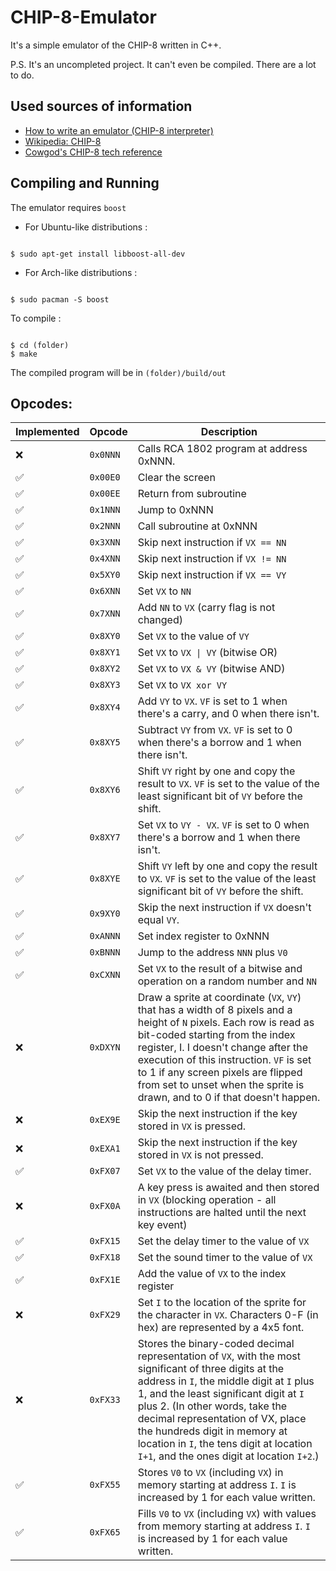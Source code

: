 # CHIP-8-Emulator

It's a simple emulator of the CHIP-8 written in C++.

P.S. It's an uncompleted project. It can't even be compiled. There are a lot to do.

## Used sources of information

* [How to write an emulator (CHIP-8 interpreter)](http://www.multigesture.net/articles/how-to-write-an-emulator-chip-8-interpreter/)
* [Wikipedia: CHIP-8](https://en.wikipedia.org/wiki/CHIP-8)
* [Cowgod's CHIP-8 tech reference](http://devernay.free.fr/hacks/chip8/C8TECH10.HTM)

## Compiling and Running

The emulator requires `boost`

* For Ubuntu-like distributions :
```

$ sudo apt-get install libboost-all-dev
```

* For Arch-like distributions :
```

$ sudo pacman -S boost
```

To compile :
```

$ cd (folder)
$ make
```

The compiled program will be in `(folder)/build/out`

## Opcodes:

| Implemented | Opcode | Description |
| --- | --- | --- |
| ❌ | `0x0NNN` | Calls RCA 1802 program at address 0xNNN. |
| ✅ | `0x00E0` | Clear the screen |
| ✅ | `0x00EE` | Return from subroutine |
| ✅ | `0x1NNN` | Jump to 0xNNN |
| ✅ | `0x2NNN` | Call subroutine at 0xNNN  |
| ✅ | `0x3XNN` | Skip next instruction if `VX == NN` |
| ✅ | `0x4XNN` | Skip next instruction if `VX != NN` |
| ✅ | `0x5XY0` | Skip next instruction if `VX == VY` |
| ✅ | `0x6XNN` | Set `VX` to `NN` |
| ✅ | `0x7XNN` | Add `NN` to `VX` (carry flag is not changed) |
| ✅ | `0x8XY0` | Set `VX` to the value of `VY` |
| ✅ | `0x8XY1` | Set `VX` to `VX \| VY` (bitwise OR) |
| ✅ | `0x8XY2` | Set `VX` to `VX & VY` (bitwise AND)|
| ✅ | `0x8XY3` | Set `VX` to `VX xor VY` |
| ✅ | `0x8XY4` | Add `VY` to `VX`. `VF` is set to 1 when there's a carry, and 0 when there isn't. |
| ✅ | `0x8XY5` | Subtract `VY` from `VX`. `VF` is set to 0 when there's a borrow and 1 when there isn't. |
| ✅ | `0x8XY6` | Shift `VY` right by one and copy the result to `VX`. `VF` is set to the value of the least significant bit of `VY` before the shift. |
| ✅ | `0x8XY7` | Set `VX` to `VY - VX`. `VF` is set to 0 when there's a borrow and 1 when there isn't. |
| ✅ | `0x8XYE` | Shift `VY` left by one and copy the result to `VX`. `VF` is set to the value of the least significant bit of `VY` before the shift. |
| ✅ | `0x9XY0` | Skip the next instruction if `VX` doesn't equal `VY`. |
| ✅ | `0xANNN` | Set index register to 0xNNN |
| ✅ | `0xBNNN` | Jump to the address `NNN` plus `V0` |
| ✅ | `0xCXNN` | Set `VX` to the result of a bitwise and operation on a random number and `NN` |
| ❌ | `0xDXYN` | Draw a sprite at coordinate (`VX`, `VY`) that has a width of 8 pixels and a height of `N` pixels. Each row is read as bit-coded starting from the index register, I. I doesn't change after the execution of this instruction. `VF` is set to 1 if any screen pixels are flipped from set to unset when the sprite is drawn, and to 0 if that doesn't happen. |
| ❌ | `0xEX9E` | Skip the next instruction if the key stored in `VX` is pressed. |
| ❌ | `0xEXA1` | Skip the next instruction if the key stored in `VX` is not pressed. |
| ✅ | `0xFX07` | Set `VX` to the value of the delay timer. |
| ❌ | `0xFX0A` | A key press is awaited and then stored in `VX` (blocking operation - all instructions are halted until the next key event) |
| ✅ | `0xFX15` | Set the delay timer to the value of `VX` |
| ✅ | `0xFX18` | Set the sound timer to the value of `VX` |
| ✅ | `0xFX1E` | Add the value of `VX` to the index register |
| ❌ | `0xFX29` | Set `I` to the location of the sprite for the character in `VX`. Characters 0-F (in hex) are represented by a 4x5 font. |
| ❌ | `0xFX33` | Stores the binary-coded decimal representation of `VX`, with the most significant of three digits at the address in `I`, the middle digit at `I` plus 1, and the least significant digit at `I` plus 2. (In other words, take the decimal representation of VX, place the hundreds digit in memory at location in `I`, the tens digit at location `I+1`, and the ones digit at location `I+2`.) |
| ✅ | `0xFX55` | Stores `V0` to `VX` (including `VX`) in memory starting at address `I`. `I` is increased by 1 for each value written. |
| ✅ | `0xFX65` | Fills `V0` to `VX` (including `VX`) with values from memory starting at address `I`. `I` is increased by 1 for each value written. |